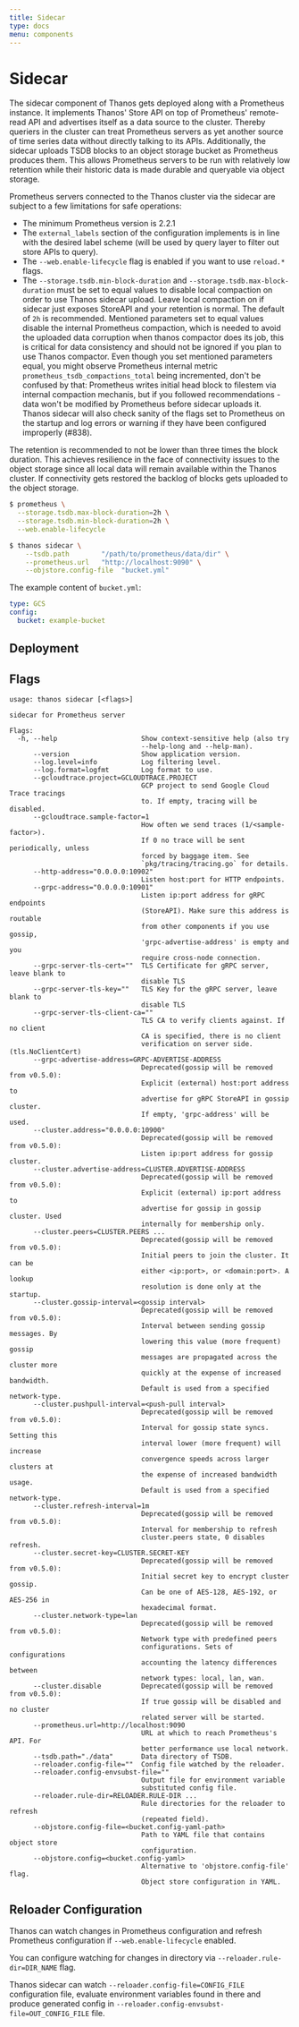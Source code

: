```yaml
---
title: Sidecar
type: docs
menu: components
---
```


# Sidecar

The sidecar component of Thanos gets deployed along with a Prometheus instance. It implements Thanos' Store API on top of Prometheus' remote-read API and advertises itself as a data source to the cluster. Thereby queriers in the cluster can treat Prometheus servers as yet another source of time series data without directly talking to its APIs.
Additionally, the sidecar uploads TSDB blocks to an object storage bucket as Prometheus produces them. This allows Prometheus servers to be run with relatively low retention while their historic data is made durable and queryable via object storage.

Prometheus servers connected to the Thanos cluster via the sidecar are subject to a few limitations for safe operations:

* The minimum Prometheus version is 2.2.1
* The `external_labels` section of the configuration implements is in line with the desired label scheme (will be used by query layer to filter out store APIs to query).
* The `--web.enable-lifecycle` flag is enabled if you want to use `reload.*` flags.
* The `--storage.tsdb.min-block-duration` and `--storage.tsdb.max-block-duration` must be set to equal values to disable local compaction on order to use Thanos sidecar upload. Leave local compaction on if sidecar just exposes StoreAPI and your retention is normal. The default of `2h` is recommended. 
  Mentioned parameters set to equal values disable the internal Prometheus compaction, which is needed to avoid the uploaded data corruption when thanos compactor does its job, this is critical for data consistency and should not be ignored if you plan to use Thanos compactor. Even though you set mentioned parameters equal, you might observe Prometheus internal metric `prometheus_tsdb_compactions_total` being incremented, don't be confused by that: Prometheus writes initial head block to filestem via internal compaction mechanis, but if you followed recommendations - data won't be modified by Prometheus before sidecar uploads it. Thanos sidecar will also check sanity of the flags set to Prometheus on the startup and log errors or warning if they have been configured improperly (#838).

The retention is recommended to not be lower than three times the block duration. This achieves resilience in the face of connectivity issues
to the object storage since all local data will remain available within the Thanos cluster. If connectivity gets restored the backlog of blocks gets uploaded to the object storage.

```bash
$ prometheus \
  --storage.tsdb.max-block-duration=2h \
  --storage.tsdb.min-block-duration=2h \
  --web.enable-lifecycle
```

```bash
$ thanos sidecar \
    --tsdb.path        "/path/to/prometheus/data/dir" \
    --prometheus.url   "http://localhost:9090" \
    --objstore.config-file  "bucket.yml"
```

The example content of `bucket.yml`:

```yaml
type: GCS
config:
  bucket: example-bucket
```

## Deployment

## Flags

[embedmd]:# (flags/sidecar.txt $)
```$
usage: thanos sidecar [<flags>]

sidecar for Prometheus server

Flags:
  -h, --help                     Show context-sensitive help (also try
                                 --help-long and --help-man).
      --version                  Show application version.
      --log.level=info           Log filtering level.
      --log.format=logfmt        Log format to use.
      --gcloudtrace.project=GCLOUDTRACE.PROJECT
                                 GCP project to send Google Cloud Trace tracings
                                 to. If empty, tracing will be disabled.
      --gcloudtrace.sample-factor=1
                                 How often we send traces (1/<sample-factor>).
                                 If 0 no trace will be sent periodically, unless
                                 forced by baggage item. See
                                 `pkg/tracing/tracing.go` for details.
      --http-address="0.0.0.0:10902"
                                 Listen host:port for HTTP endpoints.
      --grpc-address="0.0.0.0:10901"
                                 Listen ip:port address for gRPC endpoints
                                 (StoreAPI). Make sure this address is routable
                                 from other components if you use gossip,
                                 'grpc-advertise-address' is empty and you
                                 require cross-node connection.
      --grpc-server-tls-cert=""  TLS Certificate for gRPC server, leave blank to
                                 disable TLS
      --grpc-server-tls-key=""   TLS Key for the gRPC server, leave blank to
                                 disable TLS
      --grpc-server-tls-client-ca=""
                                 TLS CA to verify clients against. If no client
                                 CA is specified, there is no client
                                 verification on server side. (tls.NoClientCert)
      --grpc-advertise-address=GRPC-ADVERTISE-ADDRESS
                                 Deprecated(gossip will be removed from v0.5.0):
                                 Explicit (external) host:port address to
                                 advertise for gRPC StoreAPI in gossip cluster.
                                 If empty, 'grpc-address' will be used.
      --cluster.address="0.0.0.0:10900"
                                 Deprecated(gossip will be removed from v0.5.0):
                                 Listen ip:port address for gossip cluster.
      --cluster.advertise-address=CLUSTER.ADVERTISE-ADDRESS
                                 Deprecated(gossip will be removed from v0.5.0):
                                 Explicit (external) ip:port address to
                                 advertise for gossip in gossip cluster. Used
                                 internally for membership only.
      --cluster.peers=CLUSTER.PEERS ...
                                 Deprecated(gossip will be removed from v0.5.0):
                                 Initial peers to join the cluster. It can be
                                 either <ip:port>, or <domain:port>. A lookup
                                 resolution is done only at the startup.
      --cluster.gossip-interval=<gossip interval>
                                 Deprecated(gossip will be removed from v0.5.0):
                                 Interval between sending gossip messages. By
                                 lowering this value (more frequent) gossip
                                 messages are propagated across the cluster more
                                 quickly at the expense of increased bandwidth.
                                 Default is used from a specified network-type.
      --cluster.pushpull-interval=<push-pull interval>
                                 Deprecated(gossip will be removed from v0.5.0):
                                 Interval for gossip state syncs. Setting this
                                 interval lower (more frequent) will increase
                                 convergence speeds across larger clusters at
                                 the expense of increased bandwidth usage.
                                 Default is used from a specified network-type.
      --cluster.refresh-interval=1m
                                 Deprecated(gossip will be removed from v0.5.0):
                                 Interval for membership to refresh
                                 cluster.peers state, 0 disables refresh.
      --cluster.secret-key=CLUSTER.SECRET-KEY
                                 Deprecated(gossip will be removed from v0.5.0):
                                 Initial secret key to encrypt cluster gossip.
                                 Can be one of AES-128, AES-192, or AES-256 in
                                 hexadecimal format.
      --cluster.network-type=lan
                                 Deprecated(gossip will be removed from v0.5.0):
                                 Network type with predefined peers
                                 configurations. Sets of configurations
                                 accounting the latency differences between
                                 network types: local, lan, wan.
      --cluster.disable          Deprecated(gossip will be removed from v0.5.0):
                                 If true gossip will be disabled and no cluster
                                 related server will be started.
      --prometheus.url=http://localhost:9090
                                 URL at which to reach Prometheus's API. For
                                 better performance use local network.
      --tsdb.path="./data"       Data directory of TSDB.
      --reloader.config-file=""  Config file watched by the reloader.
      --reloader.config-envsubst-file=""
                                 Output file for environment variable
                                 substituted config file.
      --reloader.rule-dir=RELOADER.RULE-DIR ...
                                 Rule directories for the reloader to refresh
                                 (repeated field).
      --objstore.config-file=<bucket.config-yaml-path>
                                 Path to YAML file that contains object store
                                 configuration.
      --objstore.config=<bucket.config-yaml>
                                 Alternative to 'objstore.config-file' flag.
                                 Object store configuration in YAML.

```


## Reloader Configuration

Thanos can watch changes in Prometheus configuration and refresh Prometheus configuration if `--web.enable-lifecycle` enabled.

You can configure watching for changes in directory via `--reloader.rule-dir=DIR_NAME` flag.

Thanos sidecar can watch `--reloader.config-file=CONFIG_FILE` configuration file, evaluate environment variables found in there and produce generated config in `--reloader.config-envsubst-file=OUT_CONFIG_FILE` file.
